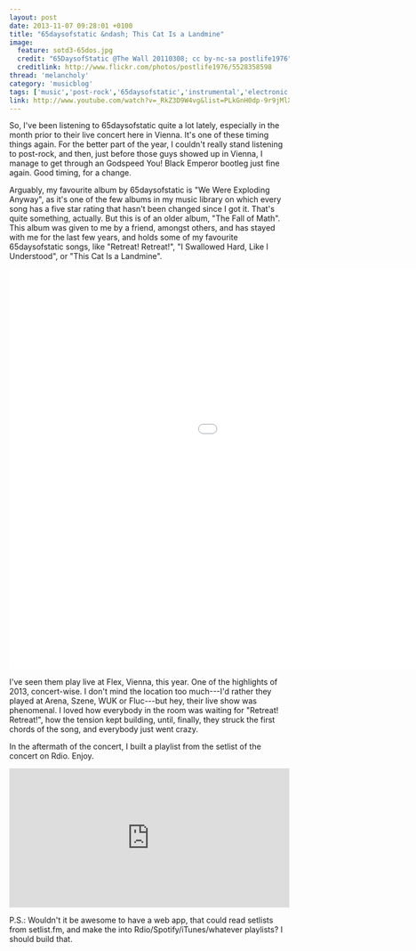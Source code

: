 ```yaml
---
layout: post
date: 2013-11-07 09:28:01 +0100
title: "65daysofstatic &ndash; This Cat Is a Landmine"
image:
  feature: sotd3-65dos.jpg
  credit: "65DaysofStatic @The Wall 20110308; cc by-nc-sa postlife1976"
  creditlink: http://www.flickr.com/photos/postlife1976/5528358598
thread: 'melancholy'
category: 'musicblog'
tags: ['music','post-rock','65daysofstatic','instrumental','electronic','united kingdom','song of the day']
link: http://www.youtube.com/watch?v=_RkZ3D9W4vg&list=PLkGnH0dp-9r9jMlXPP9GYTFpZ68XfIPvg&index=2
---
```


So, I've been listening to 65daysofstatic quite a lot lately, especially in the month prior to their live concert here in Vienna. It's one of these timing things again. For the better part of the year, I couldn't really stand listening to post-rock, and then, just before those guys showed up in Vienna, I manage to get through an Godspeed You! Black Emperor bootleg just fine again. Good timing, for a change.

Arguably, my favourite album by 65daysofstatic is "We Were Exploding Anyway", as it's one of the few albums in my music library on which every song has a five star rating that hasn't been changed since I got it. That's quite something, actually. But this is of an older album, "The Fall of Math". This album was given to me by a friend, amongst others, and has stayed with me for the last few years, and holds some of my favourite 65daysofstatic songs, like "Retreat! Retreat!", "I Swallowed Hard, Like I Understood", or "This Cat Is a Landmine".

<iframe width="1280" height="720" src="//www.youtube.com/embed/_RkZ3D9W4vg?list=PLkGnH0dp-9r9jMlXPP9GYTFpZ68XfIPvg" frameborder="0" allowfullscreen></iframe>

I've seen them play live at Flex, Vienna, this year. One of the highlights of 2013, concert-wise. I don't mind the location too much---I'd rather they played at Arena, Szene, WUK or Fluc---but hey, their live show was phenomenal. I loved how everybody in the room was waiting for "Retreat! Retreat!", how the tension kept building, until, finally, they struck the first chords of the song, and everybody just went crazy.

In the aftermath of the concert, I built a playlist from the setlist of the concert on Rdio. Enjoy.

<iframe width="100%" height="250" src="https://rd.io/i/QYXvTDM4cYM/" frameborder="0"></iframe>

P.S.: Wouldn't it be awesome to have a web app, that could read setlists from setlist.fm, and make the into Rdio/Spotify/iTunes/whatever playlists? I should build that.